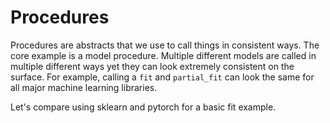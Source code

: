 # Procedures

Procedures are abstracts that we use to call things in consistent ways. The core example is a model procedure. Multiple different models are called in multiple different ways yet they can look extremely consistent on the surface. For example, calling a `fit` and `partial_fit` can look the same for all major machine learning libraries. 

Let's compare using sklearn and pytorch for a basic fit example.


